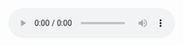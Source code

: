 <audio controls>
  <source src="https://raw.githubusercontent.com/robogast/blasius-speurtocht/master/uitleg.mp3" type="audio/mpeg">
</audio>
